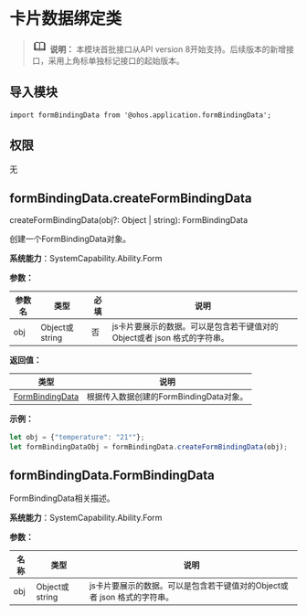 # 卡片数据绑定类

> ![icon-note.gif](public_sys-resources/icon-note.gif) **说明：**
> 本模块首批接口从API version 8开始支持。后续版本的新增接口，采用上角标单独标记接口的起始版本。

## 导入模块

```
import formBindingData from '@ohos.application.formBindingData';
```

## 权限

无

## formBindingData.createFormBindingData

createFormBindingData(obj?: Object | string): FormBindingData

创建一个FormBindingData对象。

**系统能力**：SystemCapability.Ability.Form

**参数：**

  | 参数名 | 类型           | 必填 | 说明                                                         |
  | ------ | -------------- | ---- | ------------------------------------------------------------ |
  | obj    | Object或string | 否   | js卡片要展示的数据。可以是包含若干键值对的Object或者 json 格式的字符串。 |


**返回值：**

  | 类型                                | 说明                                    |
  | ----------------------------------- | --------------------------------------- |
  | [FormBindingData](#formbindingdata) | 根据传入数据创建的FormBindingData对象。 |


**示例：**

  ```js
  let obj = {"temperature": "21°"};
  let formBindingDataObj = formBindingData.createFormBindingData(obj);
  ```

## formBindingData.FormBindingData

FormBindingData相关描述。

**系统能力**：SystemCapability.Ability.Form

**参数：**

| 名称 | 类型           | 说明                                                         |
| ---- | -------------- | ------------------------------------------------------------ |
| obj  | Object或string | js卡片要展示的数据。可以是包含若干键值对的Object或者 json 格式的字符串。 |